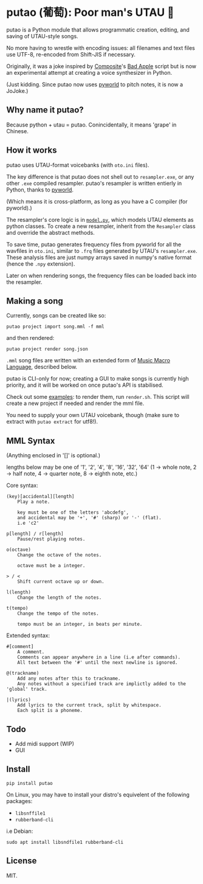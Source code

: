 # putao (葡萄): Poor man's UTAU 🍇

putao is a Python module that allows programmatic creation, editing, and saving of UTAU-style songs.

No more having to wrestle with encoding issues: all filenames and text files use UTF-8, re-encoded from Shift-JIS if necessary.

Originally, it was a joke inspired by [Composite]'s [Bad Apple] script but is now an experimental attempt at creating a voice synthesizer in Python.

(Just kidding. Since putao now uses [pyworld] to pitch notes, it is now a JoJoke.)

## Why name it putao?

Because python + utau = putao. Conincidentally, it means 'grape' in Chinese.

## How it works

putao uses UTAU-format voicebanks (with `oto.ini` files).

The key difference is that putao does not shell out to `resampler.exe`, or any other `.exe` compiled resampler.
putao's resampler is written entierly in Python, thanks to [pyworld].

(Which means it is cross-platform, as long as you have a C compiler (for pyworld).)

The resampler's core logic is in [`model.py`](./putao/model.py), which models UTAU elements as python classes.
To create a new resampler, inherit from the `Resampler` class and override the abstract methods.

To save time, putao generates frequency files from pyworld for all the wavfiles in `oto.ini`,
similar to `.frq` files generated by UTAU's `resampler.exe`.
These analysis files are just numpy arrays saved in numpy's native format (hence the `.npy` extension).

Later on when rendering songs, the frequency files can be loaded back into the resampler.

## Making a song

Currently, songs can be created like so:

```
putao project import song.mml -f mml
```

and then rendered:

```
putao project render song.json
```

`.mml` song files are written with an extended form of [Music Macro Language], described below.

putao is CLI-only for now; creating a GUI to make songs is currently high priority,
and it will be worked on once putao's API is stabilised.

Check out some [examples](./examples): to render them, run `render.sh`.
This script will create a new project if needed and render the mml file.

You need to supply your own UTAU voicebank, though (make sure to extract with `putao extract` for utf8!).

## MML Syntax

(Anything enclosed in '[]' is optional.)

lengths below may be one of '1', '2', '4', '8', '16', '32', '64'
(1 -> whole note, 2 -> half note, 4 -> quarter note, 8 -> eighth note, etc.)

Core syntax:

    (key)[accidental][length]
        Play a note.

        key must be one of the letters 'abcdefg',
        and accidental may be '+', '#' (sharp) or '-' (flat).
        i.e 'c2'

    p[length] / r[length]
        Pause/rest playing notes.

    o(octave)
        Change the octave of the notes.

        octave must be a integer.

    > / <
        Shift current octave up or down.

    l(length)
        Change the length of the notes.

    t(tempo)
        Change the tempo of the notes.

        tempo must be an integer, in beats per minute.

Extended syntax:

    #[comment]
        A comment.
        Comments can appear anywhere in a line (i.e after commands).
        All text between the '#' until the next newline is ignored.

    @(trackname)
        Add any notes after this to trackname.
        Any notes without a specified track are implictly added to the 'global' track.

    |(lyrics)
        Add lyrics to the current track, split by whitespace.
        Each split is a phoneme.

## Todo

- Add midi support (WIP)
- GUI

## Install

```
pip install putao
```

On Linux, you may have to install your distro's equivelent of the following packages:

- `libsnffile1`
- `rubberband-cli`

i.e Debian:

```
sudo apt install libsndfile1 rubberband-cli
```

## License

MIT.


[Composite]: https://www.youtube.com/c/Composite1618
[Bad Apple]: https://github.com/Composite1618/CompositeMemes/
[pyworld]: https://github.com/JeremyCCHsu/Python-Wrapper-for-World-Vocoder
[Music Macro Language]: https://en.wikipedia.org/wiki/Music_Macro_Language
